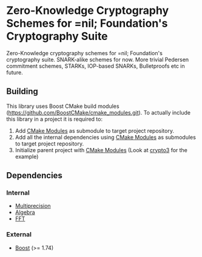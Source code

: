 # Zero-Knowledge Cryptography Schemes for =nil; Foundation's Cryptography Suite

Zero-Knowledge cryptography schemes for =nil; Foundation's cryptography suite. 
SNARK-alike schemes for now. More trivial Pedersen commitment schemes, STARKs, 
IOP-based SNARKs, Bulletproofs etc in future.

## Building

This library uses Boost CMake build modules (https://github.com/BoostCMake/cmake_modules.git). To actually include this
library in a project it is required to:

1. Add [CMake Modules](https://github.com/BoostCMake/cmake_modules.git) as submodule to target project repository.
2. Add all the internal dependencies using [CMake Modules](https://github.com/BoostCMake/cmake_modules.git) as
   submodules to target project repository.
3. Initialize parent project with [CMake Modules](https://github.com/BoostCMake/cmake_modules.git) (Look
   at [crypto3](https://github.com/nilfoundation/crypto3.git) for the example)

## Dependencies

### Internal

* [Multiprecision](https://github.com/nilfoundation/crypto3-multiprecision.git)
* [Algebra](https://github.com/nilfoundation/crypto3-algebra.git)
* [FFT](https://github.com/nilfoundation/crypto3-fft.git)

### External

* [Boost](https://boost.org) (>= 1.74)
